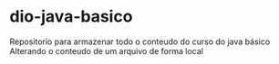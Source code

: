 # dio-java-basico
Repositorio para armazenar todo o conteudo do curso do java básico
Alterando o conteudo de um arquivo de forma local
